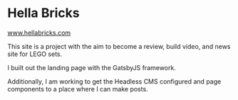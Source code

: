 # Hella Bricks

www.hellabricks.com

This site is a project with the aim to become a review, build video, and news site for LEGO sets.

I built out the landing page with the GatsbyJS framework. 

Additionally, I am working to get the Headless CMS configured and page components to a place where I can make posts.

